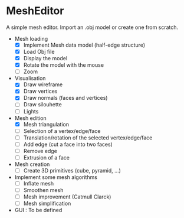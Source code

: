 # MeshEditor
A simple mesh editor. Import an .obj model or create one from scratch.

- Mesh loading
  - [x] Implement Mesh data model (half-edge structure)
  - [x] Load Obj file
  - [x] Display the model
  - [x] Rotate the model with the mouse
  - [ ] Zoom

- Visualisation
  - [x] Draw wireframe
  - [x] Draw vertices
  - [x] Draw normals (faces and vertices)
  - [ ] Draw silouhette
  - [ ] Lights

- Mesh edition
  - [x] Mesh triangulation
  - [ ] Selection of a vertex/edge/face
  - [ ] Translation/rotation of the selected vertex/edge/face
  - [ ] Add edge (cut a face into two faces)
  - [ ] Remove edge
  - [ ] Extrusion of a face

- Mesh creation
  - [ ] Create 3D primitives (cube, pyramid, ...)

- Implement some mesh algorithms
  - [ ] Inflate mesh
  - [ ] Smoothen mesh
  - [ ] Mesh improvement (Catmull Clarck)
  - [ ] Mesh simplification

- GUI : To be defined
